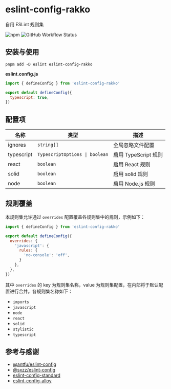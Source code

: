 # eslint-config-rakko

自用 ESLint 规则集

![npm](https://img.shields.io/npm/v/eslint-config-rakko?logo=npm&style=for-the-badge)
![GitHub Workflow Status](https://img.shields.io/github/actions/workflow/status/suiyun39/eslint-config-rakko/ci.yml?label=CI&logo=github-actions&logoColor=white&style=for-the-badge)

## 安装与使用

```shell
pnpm add -D eslint eslint-config-rakko
```

**eslint.config.js**

```javascript
import { defineConfig } from 'eslint-config-rakko'

export default defineConfig({
  typescript: true,
})
```

## 配置项

| 名称         | 类型                             | 描述               |
|------------|--------------------------------|------------------|
| ignores    | `string[]`                     | 全局忽略文件配置         |
| typescript | `TypescriptOptions \| boolean` | 启用 TypeScript 规则 |
| react      | `boolean`                      | 启用 React 规则      |
| solid      | `boolean`                      | 启用 solid 规则      |
| node       | `boolean`                      | 启用 Node.js 规则    |

## 规则覆盖

本规则集允许通过 `overrides` 配置覆盖各规则集中的规则，示例如下：

```javascript
import { defineConfig } from 'eslint-config-rakko'

export default defineConfig({
  overrides: {
    'javascript': {
      rules: {
        'no-console': 'off',
      }
    },
  },
})
```

其中 `overrides` 的 key 为规则集名称，value 为规则集配置，在内部将于默认配置进行合并。各规则集名称如下：

- `imports`
- `javascript`
- `node`
- `react`
- `solid`
- `stylistic`
- `typescript`

## 参考与感谢

- [@antfu/eslint-config](https://github.com/antfu/eslint-config)
- [@sxzz/eslint-config](https://github.com/sxzz/eslint-config)
- [eslint-config-standard](https://github.com/standard/eslint-config-standard)
- [eslint-config-alloy](https://github.com/AlloyTeam/eslint-config-alloy)
